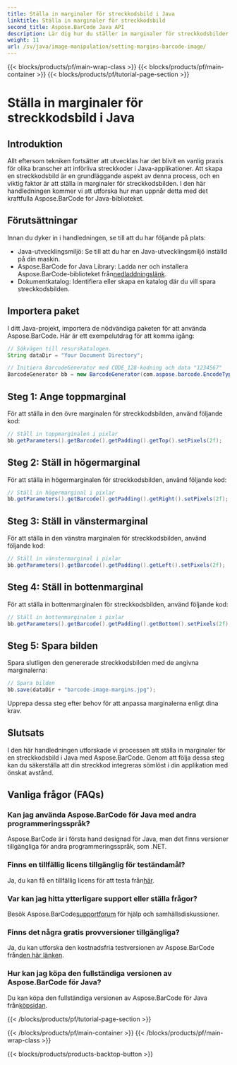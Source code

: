 ```yaml
---
title: Ställa in marginaler för streckkodsbild i Java
linktitle: Ställa in marginaler för streckkodsbild
second_title: Aspose.BarCode Java API
description: Lär dig hur du ställer in marginaler för streckkodsbilder i Java med Aspose.BarCode. Anpassa avstånd för sömlös integration i din applikation
weight: 11
url: /sv/java/image-manipulation/setting-margins-barcode-image/
---
```


{{< blocks/products/pf/main-wrap-class >}}
{{< blocks/products/pf/main-container >}}
{{< blocks/products/pf/tutorial-page-section >}}

# Ställa in marginaler för streckkodsbild i Java


## Introduktion

Allt eftersom tekniken fortsätter att utvecklas har det blivit en vanlig praxis för olika branscher att införliva streckkoder i Java-applikationer. Att skapa en streckkodsbild är en grundläggande aspekt av denna process, och en viktig faktor är att ställa in marginaler för streckkodsbilden. I den här handledningen kommer vi att utforska hur man uppnår detta med det kraftfulla Aspose.BarCode for Java-biblioteket.

## Förutsättningar

Innan du dyker in i handledningen, se till att du har följande på plats:

- Java-utvecklingsmiljö: Se till att du har en Java-utvecklingsmiljö inställd på din maskin.
-  Aspose.BarCode for Java Library: Ladda ner och installera Aspose.BarCode-biblioteket från[nedladdningslänk](https://releases.aspose.com/barcode/java/).
- Dokumentkatalog: Identifiera eller skapa en katalog där du vill spara streckkodsbilden.

## Importera paket

I ditt Java-projekt, importera de nödvändiga paketen för att använda Aspose.BarCode. Här är ett exempelutdrag för att komma igång:

```java
// Sökvägen till resurskatalogen.
String dataDir = "Your Document Directory";

// Initiera BarcodeGenerator med CODE_128-kodning och data "1234567"
BarcodeGenerator bb = new BarcodeGenerator(com.aspose.barcode.EncodeTypes.CODE_128, "1234567");
```

## Steg 1: Ange toppmarginal

För att ställa in den övre marginalen för streckkodsbilden, använd följande kod:

```java
// Ställ in toppmarginalen i pixlar
bb.getParameters().getBarcode().getPadding().getTop().setPixels(2f);
```

## Steg 2: Ställ in högermarginal

För att ställa in högermarginalen för streckkodsbilden, använd följande kod:

```java
// Ställ in högermarginal i pixlar
bb.getParameters().getBarcode().getPadding().getRight().setPixels(2f);
```

## Steg 3: Ställ in vänstermarginal

För att ställa in den vänstra marginalen för streckkodsbilden, använd följande kod:

```java
// Ställ in vänstermarginal i pixlar
bb.getParameters().getBarcode().getPadding().getLeft().setPixels(2f);
```

## Steg 4: Ställ in bottenmarginal

För att ställa in bottenmarginalen för streckkodsbilden, använd följande kod:

```java
// Ställ in bottenmarginalen i pixlar
bb.getParameters().getBarcode().getPadding().getBottom().setPixels(2f);
```

## Steg 5: Spara bilden

Spara slutligen den genererade streckkodsbilden med de angivna marginalerna:

```java
// Spara bilden
bb.save(dataDir + "barcode-image-margins.jpg");
```

Upprepa dessa steg efter behov för att anpassa marginalerna enligt dina krav.

## Slutsats

I den här handledningen utforskade vi processen att ställa in marginaler för en streckkodsbild i Java med Aspose.BarCode. Genom att följa dessa steg kan du säkerställa att din streckkod integreras sömlöst i din applikation med önskat avstånd.

## Vanliga frågor (FAQs)

### Kan jag använda Aspose.BarCode för Java med andra programmeringsspråk?
Aspose.BarCode är i första hand designad för Java, men det finns versioner tillgängliga för andra programmeringsspråk, som .NET.

### Finns en tillfällig licens tillgänglig för teständamål?
 Ja, du kan få en tillfällig licens för att testa från[här](https://purchase.aspose.com/temporary-license/).

### Var kan jag hitta ytterligare support eller ställa frågor?
 Besök Aspose.BarCode[supportforum](https://forum.aspose.com/c/barcode/13) för hjälp och samhällsdiskussioner.

### Finns det några gratis provversioner tillgängliga?
 Ja, du kan utforska den kostnadsfria testversionen av Aspose.BarCode från[den här länken](https://releases.aspose.com/).

### Hur kan jag köpa den fullständiga versionen av Aspose.BarCode för Java?
 Du kan köpa den fullständiga versionen av Aspose.BarCode för Java från[köpsidan](https://purchase.aspose.com/buy).

{{< /blocks/products/pf/tutorial-page-section >}}

{{< /blocks/products/pf/main-container >}}
{{< /blocks/products/pf/main-wrap-class >}}

{{< blocks/products/products-backtop-button >}}
